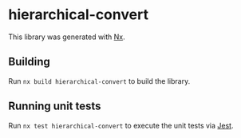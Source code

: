 # hierarchical-convert

This library was generated with [Nx](https://nx.dev).

## Building

Run `nx build hierarchical-convert` to build the library.

## Running unit tests

Run `nx test hierarchical-convert` to execute the unit tests via [Jest](https://jestjs.io).
